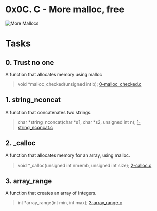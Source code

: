 
# **0x0C. C - More malloc, free**

![More Mallocs](../assets/malloc.png)

# Tasks

## **0. Trust no one**
A function that allocates memory using malloc
> void *malloc_checked(unsigned int b);
[0-malloc_checked.c](https://github.com/Viestar/alx-low_level_programming/commit/3cb40f8b0d541d51d2a32627f210553567c040eb)

## **1. string_nconcat**
A function that concatenates two strings.
> char *string_nconcat(char *s1, char *s2, unsigned int n);
[1-string_nconcat.c](https://github.com/Viestar/alx-low_level_programming/commit/be761cccbde1074efbf62f26c5ed880a80b88b63)

## **2. _calloc**
A function that allocates memory for an array, using malloc.
> void *_calloc(unsigned int nmemb, unsigned int size);
[2-calloc.c](https://github.com/Viestar/alx-low_level_programming/commit/f8cf982b46b634e900fed3f2baeabe31f857b61d)

## **3. array_range**
A function that creates an array of integers.
> int *array_range(int min, int max);
[3-array_range.c](https://github.com/Viestar/alx-low_level_programming/commit/f8cf982b46b634e900fed3f2baeabe31f857b61d)